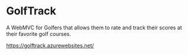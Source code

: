 # GolfTrack
A WebMVC for Golfers that allows them to rate and track their scores at their favorite golf courses.

https://golftrack.azurewebsites.net/

